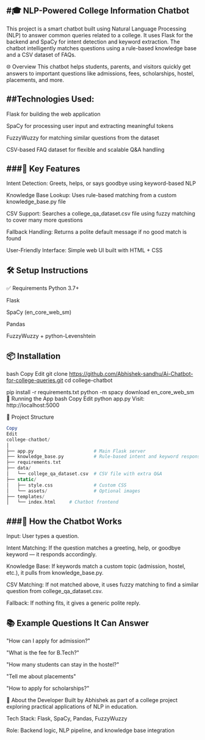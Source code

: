 #🎓 NLP-Powered College Information Chatbot
---
This project is a smart chatbot built using Natural Language Processing (NLP) to answer common queries related to a college. It uses Flask for the backend and SpaCy for intent detection and keyword extraction. The chatbot intelligently matches questions using a rule-based knowledge base and a CSV dataset of FAQs.

🌐 Overview
This chatbot helps students, parents, and visitors quickly get answers to important questions like admissions, fees, scholarships, hostel, placements, and more.

##Technologies Used:
---

Flask for building the web application

SpaCy for processing user input and extracting meaningful tokens

FuzzyWuzzy for matching similar questions from the dataset

CSV-based FAQ dataset for flexible and scalable Q&A handling

###🚀 Key Features
---
Intent Detection: Greets, helps, or says goodbye using keyword-based NLP

Knowledge Base Lookup: Uses rule-based matching from a custom knowledge_base.py file

CSV Support: Searches a college_qa_dataset.csv file using fuzzy matching to cover many more questions

Fallback Handling: Returns a polite default message if no good match is found

User-Friendly Interface: Simple web UI built with HTML + CSS

🛠️ Setup Instructions
---
✅ Requirements
Python 3.7+

Flask

SpaCy (en_core_web_sm)

Pandas

FuzzyWuzzy + python-Levenshtein

📦 Installation
---
bash
Copy
Edit
git clone https://github.com/Abhishek-sandhu/Ai-Chatbot-for-college-queries.git
cd college-chatbot

pip install -r requirements.txt
python -m spacy download en_core_web_sm
🚀 Running the App
bash
Copy
Edit
python app.py
Visit: http://localhost:5000

📁 Project Structure
```php
Copy
Edit
college-chatbot/
│
├── app.py                      # Main Flask server
├── knowledge_base.py           # Rule-based intent and keyword responses
├── requirements.txt
├── data/
│   └── college_qa_dataset.csv  # CSV file with extra Q&A
├── static/
│   ├── style.css               # Custom CSS
│   └── assets/                 # Optional images
├── templates/
│   └── index.html     # Chatbot frontend

```         
###💬 How the Chatbot Works
---
Input: User types a question.

Intent Matching: If the question matches a greeting, help, or goodbye keyword — it responds accordingly.

Knowledge Base: If keywords match a custom topic (admission, hostel, etc.), it pulls from knowledge_base.py.

CSV Matching: If not matched above, it uses fuzzy matching to find a similar question from college_qa_dataset.csv.

Fallback: If nothing fits, it gives a generic polite reply.

📚 Example Questions It Can Answer
---
"How can I apply for admission?"

"What is the fee for B.Tech?"

"How many students can stay in the hostel?"

"Tell me about placements"

"How to apply for scholarships?"

🙌 About the Developer
Built by Abhishek as part of a college project exploring practical applications of NLP in education.

Tech Stack: Flask, SpaCy, Pandas, FuzzyWuzzy

Role: Backend logic, NLP pipeline, and knowledge base integration

